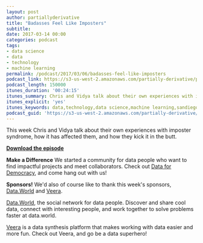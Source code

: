 ```yaml
---
layout: post
author: partiallyderivative
title: "Badasses Feel Like Imposters"
subtitle:
date: 2017-03-14 00:00
categories: podcast
tags:
- data science
- data
- technology
- machine learning
permalink: /podcast/2017/03/06/badasses-feel-like-imposters
podcast_link: https://s3-us-west-2.amazonaws.com/partially-derivative/partially_derivative_imposter_syndrome.mp3
podcast_length: 150000
itunes_duration: '00:24:15'
itunes_summary: Chris and Vidya talk about their own experiences with imposter syndrome!
itunes_explicit: 'yes'
itunes_keywords: data,technology,data science,machine learning,sandiego
podcast_guid: 'https://s3-us-west-2.amazonaws.com/partially-derivative/partially_derivative_imposter_syndrome.mp3'
---
```


This week Chris and Vidya talk about their own experiences with imposter syndrome, how it has affected them, and how they kick it in the butt.

[**Download the episode**](https://s3-us-west-2.amazonaws.com/partially-derivative/partially_derivative_imposter_syndrome.mp3)

**Make a Difference**
We started a community for data people who want to find impactful projects and meet collaborators. Check out [Data for Democracy](https://medium.com/data-for-democracy), and come hang out with us!

**Sponsors!** We'd also of course like to thank this week's sponsors, [Data.World](http://data.world/) and [Veera](http://getveera.com/).

[Data.World](https://data.world/), the social network for data people. Discover and share cool data, connect with interesting people, and work together to solve problems faster at data.world.

[Veera](http://getveera.com/) is a data synthesis platform that makes working with data easier and more fun. Check out Veera, and go be a data superhero!
